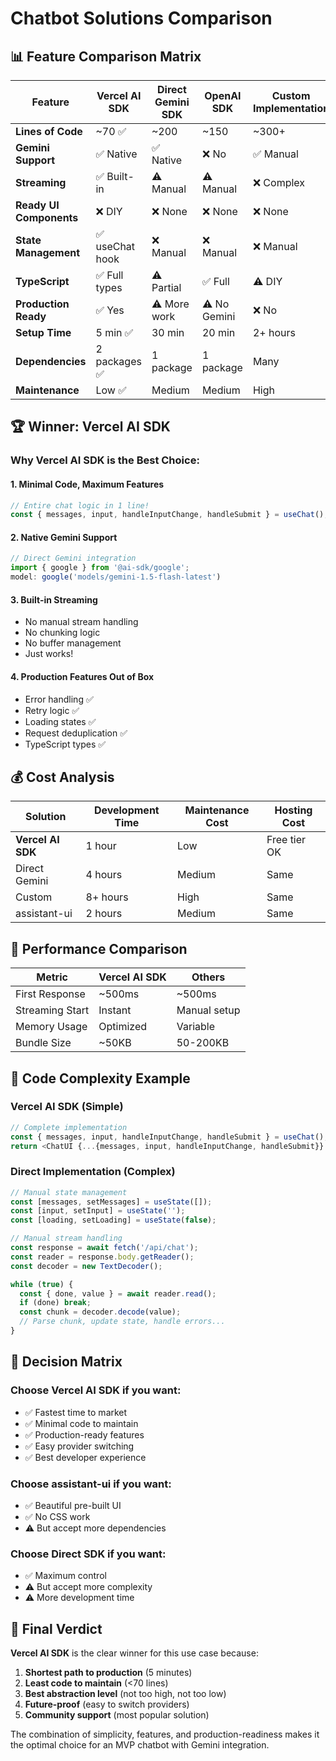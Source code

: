 # Chatbot Solutions Comparison

## 📊 Feature Comparison Matrix

| Feature | Vercel AI SDK | Direct Gemini SDK | OpenAI SDK | Custom Implementation | assistant-ui |
|---------|--------------|-------------------|------------|----------------------|--------------|
| **Lines of Code** | ~70 ✅ | ~200 | ~150 | ~300+ | ~100 |
| **Gemini Support** | ✅ Native | ✅ Native | ❌ No | ✅ Manual | ✅ Via Vercel |
| **Streaming** | ✅ Built-in | ⚠️ Manual | ⚠️ Manual | ❌ Complex | ✅ Built-in |
| **Ready UI Components** | ❌ DIY | ❌ None | ❌ None | ❌ None | ✅ Full UI |
| **State Management** | ✅ useChat hook | ❌ Manual | ❌ Manual | ❌ Manual | ✅ Included |
| **TypeScript** | ✅ Full types | ⚠️ Partial | ✅ Full | ⚠️ DIY | ✅ Full |
| **Production Ready** | ✅ Yes | ⚠️ More work | ⚠️ No Gemini | ❌ No | ✅ Yes |
| **Setup Time** | 5 min ✅ | 30 min | 20 min | 2+ hours | 10 min |
| **Dependencies** | 2 packages ✅ | 1 package | 1 package | Many | 5+ packages |
| **Maintenance** | Low ✅ | Medium | Medium | High | Medium |

## 🏆 Winner: Vercel AI SDK

### Why Vercel AI SDK is the Best Choice:

#### 1. **Minimal Code, Maximum Features**
```typescript
// Entire chat logic in 1 line!
const { messages, input, handleInputChange, handleSubmit } = useChat();
```

#### 2. **Native Gemini Support**
```typescript
// Direct Gemini integration
import { google } from '@ai-sdk/google';
model: google('models/gemini-1.5-flash-latest')
```

#### 3. **Built-in Streaming**
- No manual stream handling
- No chunking logic
- No buffer management
- Just works!

#### 4. **Production Features Out of Box**
- Error handling ✅
- Retry logic ✅
- Loading states ✅
- Request deduplication ✅
- TypeScript types ✅

## 💰 Cost Analysis

| Solution | Development Time | Maintenance Cost | Hosting Cost |
|----------|-----------------|------------------|--------------|
| **Vercel AI SDK** | 1 hour | Low | Free tier OK |
| Direct Gemini | 4 hours | Medium | Same |
| Custom | 8+ hours | High | Same |
| assistant-ui | 2 hours | Medium | Same |

## 🚀 Performance Comparison

| Metric | Vercel AI SDK | Others |
|--------|--------------|--------|
| First Response | ~500ms | ~500ms |
| Streaming Start | Instant | Manual setup |
| Memory Usage | Optimized | Variable |
| Bundle Size | ~50KB | 50-200KB |

## 📝 Code Complexity Example

### Vercel AI SDK (Simple)
```typescript
// Complete implementation
const { messages, input, handleInputChange, handleSubmit } = useChat();
return <ChatUI {...{messages, input, handleInputChange, handleSubmit}} />;
```

### Direct Implementation (Complex)
```typescript
// Manual state management
const [messages, setMessages] = useState([]);
const [input, setInput] = useState('');
const [loading, setLoading] = useState(false);

// Manual stream handling
const response = await fetch('/api/chat');
const reader = response.body.getReader();
const decoder = new TextDecoder();

while (true) {
  const { done, value } = await reader.read();
  if (done) break;
  const chunk = decoder.decode(value);
  // Parse chunk, update state, handle errors...
}
```

## 🎯 Decision Matrix

### Choose Vercel AI SDK if you want:
- ✅ Fastest time to market
- ✅ Minimal code to maintain
- ✅ Production-ready features
- ✅ Easy provider switching
- ✅ Best developer experience

### Choose assistant-ui if you want:
- ✅ Beautiful pre-built UI
- ✅ No CSS work
- ⚠️ But accept more dependencies

### Choose Direct SDK if you want:
- ✅ Maximum control
- ⚠️ But accept more complexity
- ⚠️ More development time

## 🏁 Final Verdict

**Vercel AI SDK** is the clear winner for this use case because:

1. **Shortest path to production** (5 minutes)
2. **Least code to maintain** (<70 lines)
3. **Best abstraction level** (not too high, not too low)
4. **Future-proof** (easy to switch providers)
5. **Community support** (most popular solution)

The combination of simplicity, features, and production-readiness makes it the optimal choice for an MVP chatbot with Gemini integration.